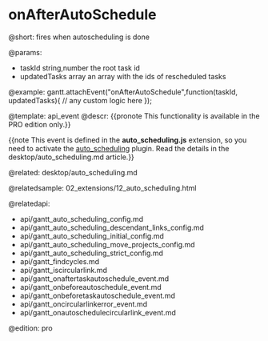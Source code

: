 onAfterAutoSchedule
=============

@short:
	fires when autoscheduling is done 

@params:
- taskId			string,number			the root task id
- updatedTasks		array					an array with the ids of rescheduled tasks


@example:
gantt.attachEvent("onAfterAutoSchedule",function(taskId, updatedTasks){
	// any custom logic here
});


@template:	api_event
@descr:
{{pronote This functionality is available in the PRO edition only.}}

{{note This event is defined in the **auto_scheduling.js** extension, so you need to activate the [auto_scheduling](desktop/extensions_list.md#autoscheduling) plugin. Read the details in the desktop/auto_scheduling.md article.}}


@related:
desktop/auto_scheduling.md

@relatedsample:
02_extensions/12_auto_scheduling.html

@relatedapi:
- api/gantt_auto_scheduling_config.md
- api/gantt_auto_scheduling_descendant_links_config.md
- api/gantt_auto_scheduling_initial_config.md
- api/gantt_auto_scheduling_move_projects_config.md
- api/gantt_auto_scheduling_strict_config.md
- api/gantt_findcycles.md
- api/gantt_iscircularlink.md
- api/gantt_onaftertaskautoschedule_event.md
- api/gantt_onbeforeautoschedule_event.md
- api/gantt_onbeforetaskautoschedule_event.md
- api/gantt_oncircularlinkerror_event.md
- api/gantt_onautoschedulecircularlink_event.md

@edition:
pro